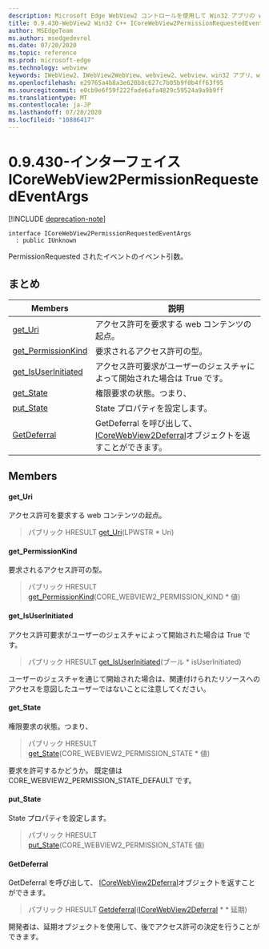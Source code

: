 ```yaml
---
description: Microsoft Edge WebView2 コントロールを使用して Win32 アプリの web コンテンツをホストする
title: 0.9.430-WebView2 Win32 C++ ICoreWebView2PermissionRequestedEventArgs
author: MSEdgeTeam
ms.author: msedgedevrel
ms.date: 07/20/2020
ms.topic: reference
ms.prod: microsoft-edge
ms.technology: webview
keywords: IWebView2、IWebView2WebView、webview2、webview、win32 アプリ、win32、edge、ICoreWebView2、ICoreWebView2Host、browser control、edge html
ms.openlocfilehash: e29765a4b8a3e620b8c627c7b05b9f0b4ff63f95
ms.sourcegitcommit: e0cb9e6f59f222fade6afa4829c59524a9a9b9ff
ms.translationtype: MT
ms.contentlocale: ja-JP
ms.lasthandoff: 07/20/2020
ms.locfileid: "10886417"
---
```

# 0.9.430-インターフェイス ICoreWebView2PermissionRequestedEventArgs 

[!INCLUDE [deprecation-note](../../includes/deprecation-note.md)]

```
interface ICoreWebView2PermissionRequestedEventArgs
  : public IUnknown
```

PermissionRequested されたイベントのイベント引数。

## まとめ

 Members                        | 説明
--------------------------------|---------------------------------------------
[get_Uri](#get_uri) | アクセス許可を要求する web コンテンツの起点。
[get_PermissionKind](#get_permissionkind) | 要求されるアクセス許可の型。
[get_IsUserInitiated](#get_isuserinitiated) | アクセス許可要求がユーザーのジェスチャによって開始された場合は True です。
[get_State](#get_state) | 権限要求の状態。つまり、
[put_State](#put_state) | State プロパティを設定します。
[GetDeferral](#getdeferral) | GetDeferral を呼び出して、 [ICoreWebView2Deferral](ICoreWebView2Deferral.md)オブジェクトを返すことができます。

## Members

#### get_Uri 

アクセス許可を要求する web コンテンツの起点。

> パブリック HRESULT [get_Uri](#get_uri)(LPWSTR * Uri)

#### get_PermissionKind 

要求されるアクセス許可の型。

> パブリック HRESULT [get_PermissionKind](#get_permissionkind)(CORE_WEBVIEW2_PERMISSION_KIND * 値)

#### get_IsUserInitiated 

アクセス許可要求がユーザーのジェスチャによって開始された場合は True です。

> パブリック HRESULT [get_IsUserInitiated](#get_isuserinitiated)(ブール * isUserInitiated)

ユーザーのジェスチャを通じて開始された場合は、関連付けられたリソースへのアクセスを意図したユーザーではないことに注意してください。

#### get_State 

権限要求の状態。つまり、

> パブリック HRESULT [get_State](#get_state)(CORE_WEBVIEW2_PERMISSION_STATE * 値)

要求を許可するかどうか。 既定値は CORE_WEBVIEW2_PERMISSION_STATE_DEFAULT です。

#### put_State 

State プロパティを設定します。

> パブリック HRESULT [put_State](#put_state)(CORE_WEBVIEW2_PERMISSION_STATE 値)

#### GetDeferral 

GetDeferral を呼び出して、 [ICoreWebView2Deferral](ICoreWebView2Deferral.md)オブジェクトを返すことができます。

> パブリック HRESULT [Getdeferral](#getdeferral)([ICoreWebView2Deferral](ICoreWebView2Deferral.md) * * 延期)

開発者は、延期オブジェクトを使用して、後でアクセス許可の決定を行うことができます。

